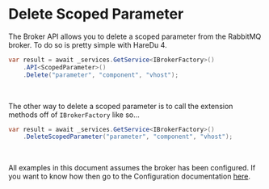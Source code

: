 # Delete Scoped Parameter

The Broker API allows you to delete a scoped parameter from the RabbitMQ broker. To do so is pretty simple with HareDu 4.

```c#
var result = await _services.GetService<IBrokerFactory>()
    .API<ScopedParameter>()
    .Delete("parameter", "component", "vhost");
```
<br>

The other way to delete a scoped parameter is to call the extension methods off of ```IBrokerFactory``` like so...

```c#
var result = await _services.GetService<IBrokerFactory>()
    .DeleteScopedParameter("parameter", "component", "vhost");
```

<br>

All examples in this document assumes the broker has been configured. If you want to know how then go to the Configuration documentation [here](https://github.com/ahives/HareDu3/blob/master/docs/configuration.md).

